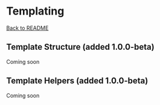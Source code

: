 # Templating

[Back to README](https://github.com/dominicfallows/FP-Static-Site-Generator/)

## <a name="template-structure"></a>Template Structure (added 1.0.0-beta)
Coming soon

## <a name="template-helpers"></a>Template Helpers (added 1.0.0-beta)
Coming soon